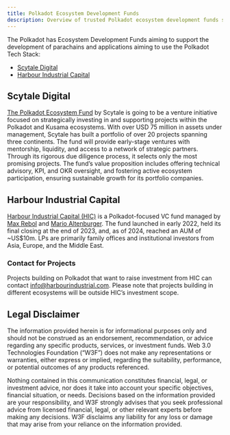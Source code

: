 ```yaml
---
title: Polkadot Ecosystem Development Funds
description: Overview of trusted Polkadot ecosystem development funds supporting parachains and applications.
---
```


The Polkadot has Ecosystem Development Funds aiming to support the development of parachains and
applications aiming to use the Polkadot Tech Stack:

- [Scytale Digital](https://www.scytale.digital/)
- [Harbour Industrial Capital](https://www.harbourindustrial.com/)

## Scytale Digital

[The Polkadot Ecosystem Fund](https://www.scytale.digital/blog-posts/scytale-polkadot-ecosystem-fund)
by Scytale is going to be a venture initiative focused on strategically investing in and supporting
projects within the Polkadot and Kusama ecosystems. With over USD 75 million in assets under
management, Scytale has built a portfolio of over 20 projects spanning three continents. The fund
will provide early-stage ventures with mentorship, liquidity, and access to a network of strategic
partners. Through its rigorous due diligence process, it selects only the most promising projects.
The fund’s value proposition includes offering technical advisory, KPI, and OKR oversight, and
fostering active ecosystem participation, ensuring sustainable growth for its portfolio companies.

## Harbour Industrial Capital

[Harbour Industrial Capital (HIC)](https://www.harbourindustrial.com/) is a Polkadot-focused VC fund
managed by [Max Rebol](https://www.linkedin.com/in/maxrebol/) and
[Mario Altenburger](https://www.linkedin.com/in/marioaltenburger/). The fund launched in early 2022,
held its final closing at the end of 2023, and, as of 2024, reached an AUM of ~US$10m. LPs are
primarily family offices and institutional investors from Asia, Europe, and the Middle East.

### Contact for Projects

Projects building on Polkadot that want to raise investment from HIC can contact
info@harbourindustrial.com. Please note that projects building in different ecosystems will be
outside HIC’s investment scope.

## Legal Disclaimer

The information provided herein is for informational purposes only and should not be construed as an
endorsement, recommendation, or advice regarding any specific products, services, or investment
funds. Web 3.0 Technologies Foundation (“W3F”) does not make any representations or warranties,
either express or implied, regarding the suitability, performance, or potential outcomes of any
products referenced.

Nothing contained in this communication constitutes financial, legal, or investment advice, nor does
it take into account your specific objectives, financial situation, or needs. Decisions based on the
information provided are your responsibility, and W3F strongly advises that you seek professional
advice from licensed financial, legal, or other relevant experts before making any decisions. W3F
disclaims any liability for any loss or damage that may arise from your reliance on the information
provided.
